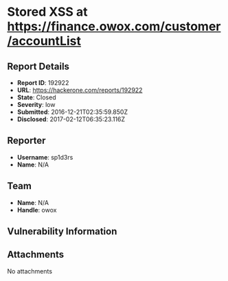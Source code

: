 # Stored XSS at https://finance.owox.com/customer/accountList

## Report Details
- **Report ID**: 192922
- **URL**: https://hackerone.com/reports/192922
- **State**: Closed
- **Severity**: low
- **Submitted**: 2016-12-21T02:35:59.850Z
- **Disclosed**: 2017-02-12T06:35:23.116Z

## Reporter
- **Username**: sp1d3rs
- **Name**: N/A

## Team
- **Name**: N/A
- **Handle**: owox

## Vulnerability Information


## Attachments
No attachments
